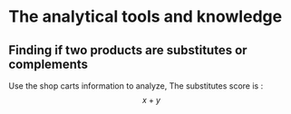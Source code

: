 # The analytical tools and knowledge

## Finding if two products are substitutes or complements
Use the shop carts information to analyze,
The substitutes score is :
$$ x+y $$ 



